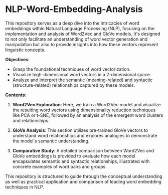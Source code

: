 # NLP-Word-Embedding-Analysis

This repository serves as a deep dive into the intricacies of word embeddings within Natural Language Processing (NLP), focusing on the implementation and analysis of Word2Vec and GloVe models. It's designed to not only facilitate an understanding of word vector generation and manipulation but also to provide insights into how these vectors represent linguistic concepts.

**Objectives**:
- Grasp the foundational techniques of word vectorization.
- Visualize high-dimensional word vectors in a 2-dimensional space.
- Analyze and interpret the semantic (meaning-related) and syntactic (structure-related) relationships captured by these models.

**Contents**:
1. **Word2Vec Exploration**: Here, we train a Word2Vec model and visualize the resulting word vectors using dimensionality reduction techniques like PCA or t-SNE, followed by an analysis of the emergent word clusters and relationships.
   
2. **GloVe Analysis**: This section utilizes pre-trained GloVe vectors to understand word relationships and explores analogies to demonstrate the model's semantic understanding.

3. **Comparative Study**: A detailed comparison between Word2Vec and GloVe embeddings is provided to evaluate how each model encapsulates semantic and syntactic relationships, illustrated with concrete examples of word pairs and groups.

This repository is structured to guide through the conceptual understanding as well as practical application and comparison of leading word embedding techniques in NLP.
